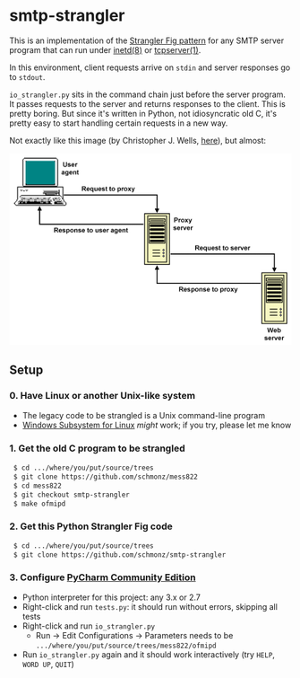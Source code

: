 # smtp-strangler

This is an implementation of the
[Strangler Fig pattern](https://martinfowler.com/bliki/StranglerFigApplication.html)
for any SMTP server program that can run under
[inetd(8)](https://wiki.netbsd.org/guide/inetd/)
or
[tcpserver(1)](https://cr.yp.to/ucspi-tcp/tcpserver.html).

In this environment, client requests arrive on `stdin` and server
responses go to `stdout`.

`io_strangler.py` sits in the command chain just before the
server program. It passes requests to the server and returns responses
to the client. This is pretty boring. But since it's written in Python,
not idiosyncratic old C, it's pretty easy to start handling certain
requests in a new way.

Not exactly like this image (by Christopher J. Wells, [here](http://www.technologyuk.net/computing/website-development/world-wide-web/http.shtml)), but almost:

![proxy server](proxy_server.gif)

## Setup

### 0. Have Linux or another Unix-like system

- The legacy code to be strangled is a Unix command-line program
- [Windows Subsystem for Linux](https://docs.microsoft.com/en-us/windows/wsl/install-win10) _might_ work; if you try, please let me know

### 1. Get the old C program to be strangled

     $ cd .../where/you/put/source/trees
     $ git clone https://github.com/schmonz/mess822
     $ cd mess822
     $ git checkout smtp-strangler
     $ make ofmipd

### 2. Get this Python Strangler Fig code

     $ cd .../where/you/put/source/trees
     $ git clone https://github.com/schmonz/smtp-strangler

### 3. Configure [PyCharm Community Edition](https://www.jetbrains.com/pycharm/download/)

- Python interpreter for this project: any 3.x or 2.7
- Right-click and run `tests.py`: it should run without errors, skipping all tests
- Right-click and run `io_strangler.py`
    - Run -> Edit Configurations -> Parameters needs to be `.../where/you/put/source/trees/mess822/ofmipd`
- Run `io_strangler.py` again and it should work interactively (try `HELP`, `WORD UP`, `QUIT`)
